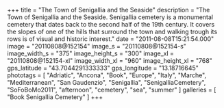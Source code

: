 +++
title = "The Town of Senigallia and the Seaside"
description = "The Town of Senigallia and the Seaside. Senigallia cemetery is a monumental cemetery that dates back to the second half of the 19th century. It covers the slopes of one of the hills that surround the town and walking trough its rows is of visual and historic interest."
date = "2011-08-08T15:21:54.000"
image = "20110808@152154"
image_s = "20110808@152154-s"
image_width_s = "375"
image_height_s = "300"
image_xl = "20110808@152154-xl"
image_width_xl = "960"
image_height_xl = "768"
gps_latitude = "43.7044291333333"
gps_longitude = "13.18716645"
phototags = [ "Adriatic", "Ancona", "Book", "Europe", "Italy", "Marche", "Mediterranean", "San Gaudenzio", "Senigallia", "SenigalliaCemetery", "SoFoBoMo2011", "afternoon", "cemetery", "sea", "summer" ]
galleries = [ "Book Senigallia Cemetery" ]
+++
